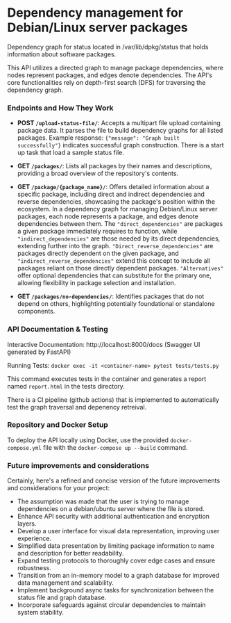 # Dependency management for Debian/Linux server packages

Dependency graph for status located in
/var/lib/dpkg/status that holds information about software packages.

This API utilizes a directed graph to manage package dependencies, where nodes represent packages, and edges denote dependencies. The API's core functionalities rely on depth-first search (DFS) for traversing the dependency graph. 



### Endpoints and How They Work

- **POST `/upload-status-file/`**: Accepts a multipart file upload containing package data. It parses the file to build dependency graphs for all listed packages. Example response: `{"message": "Graph built successfully"}` indicates successful graph construction. There is a start up task that load a sample status file. 
  
- **GET `/packages/`**: Lists all packages by their names and descriptions, providing a broad overview of the repository's contents.
  
- **GET `/package/{package_name}/`**: Offers detailed information about a specific package, including direct and indirect dependencies and reverse dependencies, showcasing the package's position within the ecosystem. In a dependency graph for managing Debian/Linux server packages, each node represents a package, and edges denote dependencies between them. The `"direct_dependencies"` are packages a given package immediately requires to function, while `"indirect_dependencies"` are those needed by its direct dependencies, extending further into the graph. `"Direct_reverse_dependencies"` are packages directly dependent on the given package, and `"indirect_reverse_dependencies"` extend this concept to include all packages reliant on those directly dependent packages. `"Alternatives"` offer optional dependencies that can substitute for the primary one, allowing flexibility in package selection and installation.
  
- **GET `/packages/no-dependencies/`**: Identifies packages that do not depend on others, highlighting potentially foundational or standalone components.


### API Documentation & Testing
Interactive Documentation: http://localhost:8000/docs (Swagger UI generated by FastAPI)


Running Tests:
`docker exec -it <container-name> pytest tests/tests.py`

This command executes tests in the container and generates a report named `report.html` in the tests directory.

There is a CI pipeline (github actions) that is implemented to automatically test the graph traversal and depenency retreival. 

### Repository and Docker Setup

To deploy the API locally using Docker, use the provided `docker-compose.yml` file with the `docker-compose up --build` command. 

### Future improvements and considerations

Certainly, here's a refined and concise version of the future improvements and considerations for your project:

- The assumption was made that the user is trying to manage dependencies on a debian/ubuntu server where the file is stored. 
- Enhance API security with additional authentication and encryption layers.
- Develop a user interface for visual data representation, improving user experience.
- Simplified data presentation by limiting package information to name and description for better readability.
- Expand testing protocols to thoroughly cover edge cases and ensure robustness.
- Transition from an in-memory model to a graph database for improved data management and scalability.
- Implement background async tasks for synchronization between the status file and graph database.
- Incorporate safeguards against circular dependencies to maintain system stability.